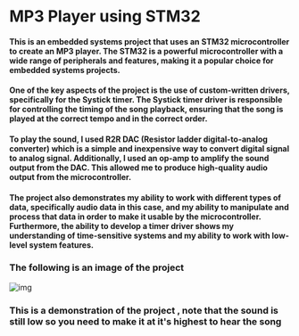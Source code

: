 # MP3 Player using STM32
#### This is an embedded systems project that uses an STM32 microcontroller to create an MP3 player. The STM32 is a powerful microcontroller with a wide range of peripherals and features, making it a popular choice for embedded systems projects.

#### One of the key aspects of the project is the use of custom-written drivers, specifically for the Systick timer. The Systick timer driver is responsible for controlling the timing of the song playback, ensuring that the song is played at the correct tempo and in the correct order.

#### To play the sound, I used R2R DAC (Resistor ladder digital-to-analog converter) which is a simple and inexpensive way to convert digital signal to analog signal. Additionally, I used an op-amp to amplify the sound output from the DAC. This allowed me to produce high-quality audio output from the microcontroller.

#### The project also demonstrates my ability to work with different types of data, specifically audio data in this case, and my ability to manipulate and process that data in order to make it usable by the microcontroller. Furthermore, the ability to develop a timer driver shows my understanding of time-sensitive systems and my ability to work with low-level system features.

### The following is an image of the project
![img]()

### This is a demonstration of the project , note that the sound is still low so you need to make it at it's highest to hear the song 
[]()
